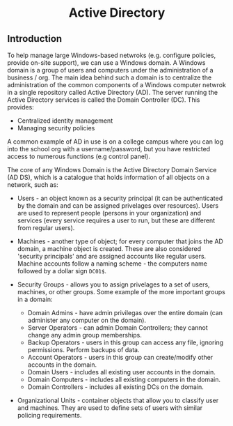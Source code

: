 # <h1 style="text-align:center">Active Directory</h1>

## Introduction
To help manage large Windows-based netwroks (e.g. configure policies, provide on-site support), we can use a Windows domain. A Windows domain is a group of users and computers under the administration of a business / org. The main idea behind such a domain is to centralize the administration of the common components of a Windows computer netwrok in a single repository called Active Directory (AD). The server running the Active Directory services is called the Domain Controller (DC). This provides:

* Centralized identity management
* Managing security policies

A common example of AD in use is on a college campus where you can log into the school org with a username/password, but you have restricted access to numerous functions (e.g control panel). 

The core of any Windows Domain is the Active Directory Domain Service (AD DS), which is a catalogue that holds information of all objects on a network, such as:

* Users - an object known as a security principal (it can be authenticated by the domain and can be assigned privelages over resources). Users are used to represent people (persons in your organization) and services (every service requires a user to run, but these are different from regular users). 

* Machines - another type of object; for every computer that joins the AD domain, a machine object is created. These are also considered 'security principals' and are assigned accounts like regular users. Machine accounts follow a naming scheme - the computers name followed by a dollar sign ```DC01$```.

* Security Groups - allows you to assign privelages to a set of users, machines, or other groups. Some example of the more important groups in a domain:
    
    * Domain Admins - have admin privilegas over the entire domain (can administer any computer on the domain).
    * Server Operators - can admin Domain Controllers; they cannot change any admin group memberships.
    * Backup Operators - users in this group can access any file, ignoring permissions. Perform backups of data.
    * Account Operators - users in this group can create/modify other accounts in the domain.
    * Domain Users - includes all existing user accounts in the domain.
    * Domain Computers - includes all existing computers in the domain.
    * Domain Controllers - includes all existing DCs on the domain.

* Organizational Units - container objects that allow you to classify user and machines. They are used to define sets of users with similar policing requirements. 